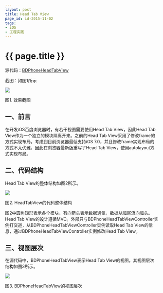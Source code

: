 ```yaml
---
layout: post
title: Head Tab View
page_id: id-2015-11-02
tags:
- iOS
- 工程实践
---
```


# {{ page.title }}

源代码：[BDPhoneHeadTabView](https://github.com/rob2468/HeadTabView)

<!-- more -->

截图：如图1所示

![](/images/2015-11-02-HeadTabView_Screenshot.png)

<p class="post-image-title">图1. 效果截图</p>

## 一、前言

在开发iOS百度浏览器时，有若干视图需要使用Head Tab View，因此Head Tab View作为一个独立的模块隔离开来。之前的Head Tab View采用了修改frame的方式实现布局。考虑到目前浏览器最低支持iOS 7.0，并且修改frame实现布局的方式不太优雅，因此在浏览器最新版重写了Head Tab View，使用autolayout方式实现布局。

## 二、代码结构

Head Tab View的整体结构如图2所示。

![](/images/2015-11-02-HeadTabView的代码整体结构.png)

<p class="post-image-title">图2. HeadTabView的代码整体结构</p>

图2中圆角矩形表示各个模块，有向箭头表示数据通信，数据从弧尾流向弧头。Head Tab View的设计遵循MVC。外部只与BDPhoneHeadTabViewController实例打交道，从BDPhoneHeadTabViewController实例读取Head Tab View的信息，通过BDPhoneHeadTabViewController实例修改Head Tab View。

## 三、视图层次

在源代码中，BDPhoneHeadTabView表示Head Tab View的视图，其视图层次结构如图3所示。

![](/images/2015-11-02-BDPhoneHeadTabView的视图层次.png)

<p class="post-image-title">图3. BDPhoneHeadTabView的视图层次</p>
